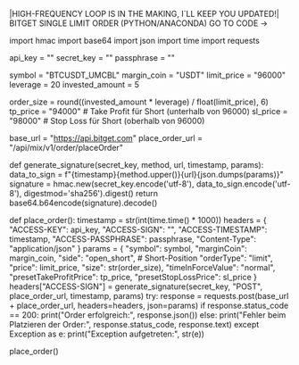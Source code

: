 |HIGH-FREQUENCY LOOP IS IN THE MAKING, I`LL KEEP YOU UPDATED!|  BITGET SINGLE LIMIT ORDER (PYTHON/ANACONDA) GO TO CODE ->

import hmac
import base64
import json
import time
import requests

api_key = ""
secret_key = ""
passphrase = ""

symbol = "BTCUSDT_UMCBL"
margin_coin = "USDT"
limit_price = "96000"
leverage = 20
invested_amount = 5

order_size = round((invested_amount * leverage) / float(limit_price), 6)
tp_price = "94000"  # Take Profit für Short (unterhalb von 96000)
sl_price = "98000"  # Stop Loss für Short (oberhalb von 96000)

base_url = "https://api.bitget.com"
place_order_url = "/api/mix/v1/order/placeOrder"

def generate_signature(secret_key, method, url, timestamp, params):
    data_to_sign = f"{timestamp}{method.upper()}{url}{json.dumps(params)}"
    signature = hmac.new(secret_key.encode('utf-8'), data_to_sign.encode('utf-8'), digestmod='sha256').digest()
    return base64.b64encode(signature).decode()

def place_order():
    timestamp = str(int(time.time() * 1000))
    headers = {
        "ACCESS-KEY": api_key,
        "ACCESS-SIGN": "",
        "ACCESS-TIMESTAMP": timestamp,
        "ACCESS-PASSPHRASE": passphrase,
        "Content-Type": "application/json"
    }
    params = {
        "symbol": symbol,
        "marginCoin": margin_coin,
        "side": "open_short",  # Short-Position
        "orderType": "limit",
        "price": limit_price,
        "size": str(order_size),
        "timeInForceValue": "normal",
        "presetTakeProfitPrice": tp_price,
        "presetStopLossPrice": sl_price
    }
    headers["ACCESS-SIGN"] = generate_signature(secret_key, "POST", place_order_url, timestamp, params)
    try:
        response = requests.post(base_url + place_order_url, headers=headers, json=params)
        if response.status_code == 200:
            print("Order erfolgreich:", response.json())
        else:
            print("Fehler beim Platzieren der Order:", response.status_code, response.text)
    except Exception as e:
        print("Exception aufgetreten:", str(e))

place_order()

